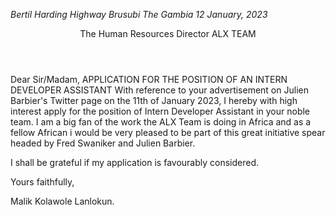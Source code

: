 <address>

Bertil Harding Highway
Brusubi
The Gambia
12 January, 2023

</address>

<header>
The Human Resources Director
ALX TEAM

</header>
<body>
Dear Sir/Madam,
    APPLICATION FOR THE POSITION OF AN INTERN DEVELOPER ASSISTANT
With reference to your advertisement on Julien Barbier's Twitter page on the 11th of January 2023,
I hereby with high interest apply for the position of Intern Developer Assistant in your noble team.
I am a big fan of the work the ALX Team is doing in Africa and as a fellow African i would be very pleased to be 
part of this great initiative spear headed by Fred Swaniker and Julien Barbier.

I shall be grateful if my application is favourably considered.

</body>

<footer>
Yours faithfully,

Malik Kolawole Lanlokun.
<footer>